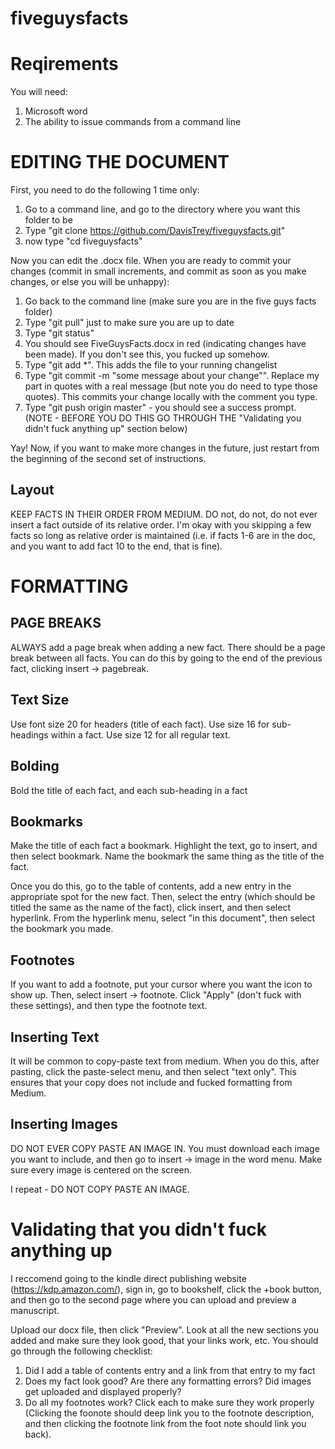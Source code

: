 # fiveguysfacts

# Reqirements
You will need:

1. Microsoft word
2. The ability to issue commands from a command line

# EDITING THE DOCUMENT
First, you need to do the following 1 time only:

1. Go to a command line, and go to the directory where you want this folder to be
2. Type "git clone https://github.com/DavisTrey/fiveguysfacts.git"
3. now type "cd fiveguysfacts"

Now you can edit the .docx file. When you are ready to commit your changes (commit in small increments, and commit as soon as you make changes, or else you will be unhappy):

1. Go back to the command line (make sure you are in the five guys facts folder)
2. Type "git pull" just to make sure you are up to date
3. Type "git status"
4. You should see FiveGuysFacts.docx in red (indicating changes have been made). If you don't see this, you fucked up somehow. 
5. Type "git add *". This adds the file to your running changelist
6. Type "git commit -m "some message about your change"". Replace my part in quotes with a real message (but note you do need to type those quotes). This commits your change locally with the comment you type. 
7. Type "git push origin master" - you should see a success prompt.  (NOTE - BEFORE YOU DO THIS GO THROUGH THE "Validating you didn't fuck anything up" section below)

Yay! Now, if you want to make more changes in the future, just restart from the beginning of the second set of instructions. 

## Layout
KEEP FACTS IN THEIR ORDER FROM MEDIUM. DO not, do not, do not ever insert a fact outside of its relative order. I'm okay with you skipping a few facts so long as relative order is maintained (i.e. if facts 1-6 are in the doc, and you want to add fact 10 to the end, that is fine). 

# FORMATTING
## PAGE BREAKS
ALWAYS add a page break when adding a new fact. There should be a page break between all facts. You can do this by going to the end of the previous fact, clicking insert -> pagebreak. 

## Text Size
Use font size 20 for headers (title of each fact). Use size 16 for sub-headings within a fact. Use size 12 for all regular text. 

## Bolding
Bold the title of each fact, and each sub-heading in a fact

## Bookmarks
Make the title of each fact a bookmark. Highlight the text, go to insert, and then select bookmark. Name the bookmark the same thing as the title of the fact.

Once you do this, go to the table of contents, add a new entry in the appropriate spot for the new fact. Then, select the entry (which should be titled the same as the name of the fact), click insert, and then select hyperlink. From the hyperlink menu, select "in this document", then select the bookmark you made. 

## Footnotes
If you want to add a footnote, put your cursor where you want the icon to show up. Then, select insert -> footnote. Click "Apply" (don't fuck with these settings), and then type the footnote text. 

## Inserting Text
It will be common to copy-paste text from medium. When you do this, after pasting, click the paste-select menu, and then select "text only". This ensures that your copy does not include and fucked formatting from Medium. 

## Inserting Images
DO NOT EVER COPY PASTE AN IMAGE IN. You must download each image you want to include, and then go to insert -> image in the word menu. Make sure every image is centered on the screen. 

I repeat - DO NOT COPY PASTE AN IMAGE. 

# Validating that you didn't fuck anything up
I reccomend going to the kindle direct publishing website (https://kdp.amazon.com/), sign in, go to bookshelf, click the +book button, and then go to the second page where you can upload and preview a manuscript. 

Upload our docx file, then click "Preview". Look at all the new sections you added and make sure they look good, that your links work, etc. You should go through the following checklist: 

1. Did I add a table of contents entry and a link from that entry to my fact
2. Does my fact look good? Are there any formatting errors? Did images get uploaded and displayed properly?
3. Do all my footnotes work? Click each to make sure they work properly (Clicking the foonote should deep link you to the footnote description, and then clicking the footnote link from the foot note should link you back). 
    


